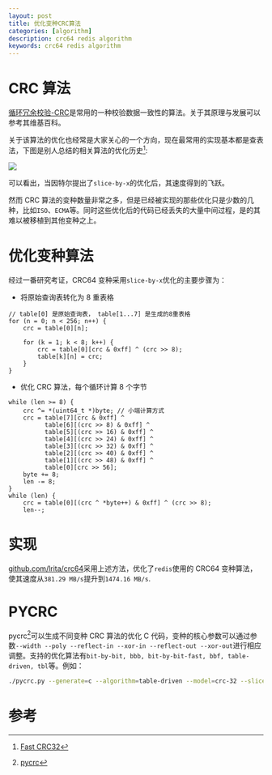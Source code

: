 ```yaml
---
layout: post
title: 优化变种CRC算法
categories: [algorithm]
description: crc64 redis algorithm
keywords: crc64 redis algorithm
---
```


# CRC 算法

[循环冗余校验-CRC](https://zh.wikipedia.org/wiki/循環冗餘校驗)是常用的一种校验数据一致性的算法。关于其原理与发展可以参考其维基百科。

关于该算法的优化也经常是大家关心的一个方向，现在最常用的实现基本都是查表法，下图是别人总结的相关算法的优化历史[^1]:

![](/images/posts/tools/fast-crc32.png)

可以看出，当因特尔提出了`slice-by-x`的优化后，其速度得到的飞跃。

然而 CRC 算法的变种数量非常之多，但是已经被实现的那些优化只是少数的几种，比如`ISO`、`ECMA`等。同时这些优化后的代码已经丢失的大量中间过程，是的其难以被移植到其他变种之上。

# 优化变种算法

经过一番研究考证，CRC64 变种采用`slice-by-x`优化的主要步骤为：

- 将原始查询表转化为 8 重表格

```
// table[0] 是原始查询表， table[1...7] 是生成的8重表格
for (n = 0; n < 256; n++) {
    crc = table[0][n];

    for (k = 1; k < 8; k++) {
        crc = table[0][crc & 0xff] ^ (crc >> 8);
        table[k][n] = crc;
    }
}
```

- 优化 CRC 算法，每个循环计算 8 个字节

```
while (len >= 8) {
    crc ^= *(uint64_t *)byte; // 小端计算方式
    crc = table[7][crc & 0xff] ^
          table[6][(crc >> 8) & 0xff] ^
          table[5][(crc >> 16) & 0xff] ^
          table[4][(crc >> 24) & 0xff] ^
          table[3][(crc >> 32) & 0xff] ^
          table[2][(crc >> 40) & 0xff] ^
          table[1][(crc >> 48) & 0xff] ^
          table[0][crc >> 56];
    byte += 8;
    len -= 8;
}
while (len) {
    crc = table[0][(crc ^ *byte++) & 0xff] ^ (crc >> 8);
    len--;
```

# 实现

[github.com/lrita/crc64](https://github.com/lrita/crc64)采用上述方法，优化了`redis`使用的 CRC64 变种算法，使其速度从`381.29 MB/s`提升到`1474.16 MB/s`.

# PYCRC

pycrc[^2]可以生成不同变种 CRC 算法的优化 C 代码，变种的核心参数可以通过参数`--width --poly --reflect-in --xor-in --reflect-out --xor-out`进行相应调整。支持的优化算法有`bit-by-bit, bbb, bit-by-bit-fast, bbf, table-driven, tbl`等。例如：

```sh
./pycrc.py --generate=c --algorithm=table-driven --model=crc-32 --slice-by=4
```

# 参考

[^1]: [Fast CRC32](https://create.stephan-brumme.com/crc32/)
[^2]: [pycrc](https://github.com/tpircher/pycrc)
